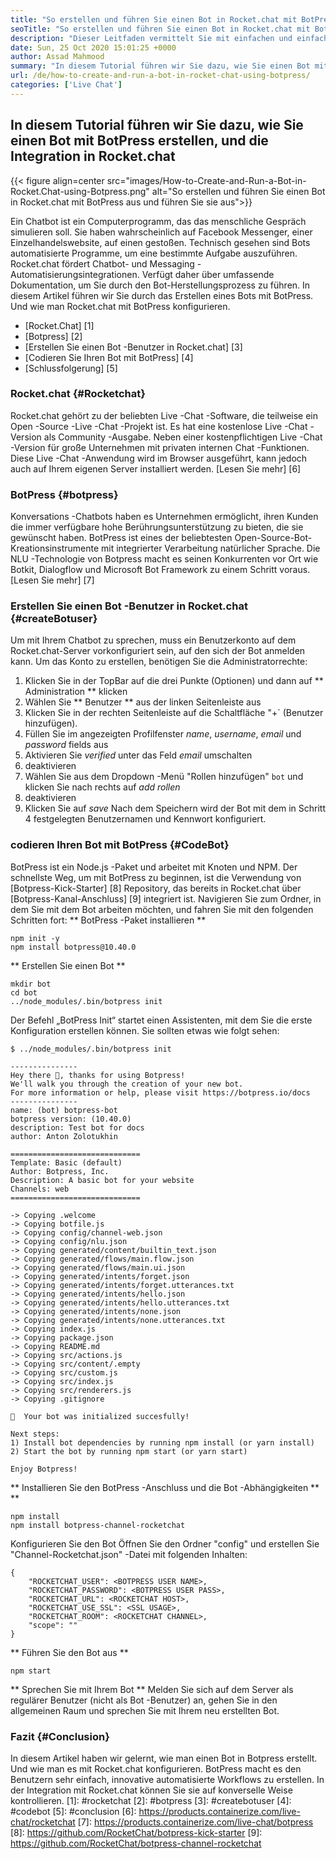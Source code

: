 ```yaml
---
title: "So erstellen und führen Sie einen Bot in Rocket.chat mit BotPress aus und führen Sie sie aus" 
seoTitle: "So erstellen und führen Sie einen Bot in Rocket.chat mit BotPress aus und führen Sie sie aus" 
description: "Dieser Leitfaden vermittelt Sie mit einfachen und einfachen Schritten, in denen Sie Bot mit BotPress erstellen und in die Integration in Rocket.chat sind." 
date: Sun, 25 Oct 2020 15:01:25 +0000
author: Assad Mahmood
summary: "In diesem Tutorial führen wir Sie dazu, wie Sie einen Bot mit BotPress erstellen, und die Integration in Rocket.chat" 
url: /de/how-to-create-and-run-a-bot-in-rocket-chat-using-botpress/
categories: ['Live Chat']
---
```


## In diesem Tutorial führen wir Sie dazu, wie Sie einen Bot mit BotPress erstellen, und die Integration in Rocket.chat

{{< figure align=center src="images/How-to-Create-and-Run-a-Bot-in-Rocket.Chat-using-Botpress.png" alt="So erstellen und führen Sie einen Bot in Rocket.chat mit BotPress aus und führen Sie sie aus">}}

Ein Chatbot ist ein Computerprogramm, das das menschliche Gespräch simulieren soll. Sie haben wahrscheinlich auf Facebook Messenger, einer Einzelhandelswebsite, auf einen gestoßen. Technisch gesehen sind Bots automatisierte Programme, um eine bestimmte Aufgabe auszuführen.
Rocket.chat fördert Chatbot- und Messaging -Automatisierungsintegrationen. Verfügt daher über umfassende Dokumentation, um Sie durch den Bot-Herstellungsprozess zu führen.
In diesem Artikel führen wir Sie durch das Erstellen eines Bots mit BotPress. Und wie man Rocket.chat mit BotPress konfigurieren.
  * [Rocket.Chat] [1]
  * [Botpress] [2]
  * [Erstellen Sie einen Bot -Benutzer in Rocket.chat] [3]
  * [Codieren Sie Ihren Bot mit BotPress] [4]
  * [Schlussfolgerung] [5]

### Rocket.chat {#Rocketchat}
Rocket.chat gehört zu der beliebten Live -Chat -Software, die teilweise ein Open -Source -Live -Chat -Projekt ist. Es hat eine kostenlose Live -Chat -Version als Community -Ausgabe. Neben einer kostenpflichtigen Live -Chat -Version für große Unternehmen mit privaten internen Chat -Funktionen. Diese Live -Chat -Anwendung wird im Browser ausgeführt, kann jedoch auch auf Ihrem eigenen Server installiert werden. [Lesen Sie mehr] [6]

### BotPress {#botpress}
Konversations -Chatbots haben es Unternehmen ermöglicht, ihren Kunden die immer verfügbare hohe Berührungsunterstützung zu bieten, die sie gewünscht haben. BotPress ist eines der beliebtesten Open-Source-Bot-Kreationsinstrumente mit integrierter Verarbeitung natürlicher Sprache. Die NLU -Technologie von Botpress macht es seinen Konkurrenten vor Ort wie Botkit, Dialogflow und Microsoft Bot Framework zu einem Schritt voraus. [Lesen Sie mehr] [7]

### Erstellen Sie einen Bot -Benutzer in Rocket.chat {#createBotuser}
Um mit Ihrem Chatbot zu sprechen, muss ein Benutzerkonto auf dem Rocket.chat-Server vorkonfiguriert sein, auf den sich der Bot anmelden kann.
Um das Konto zu erstellen, benötigen Sie die Administratorrechte:
  1. Klicken Sie in der TopBar auf die drei Punkte (Optionen) und dann auf ** Administration ** klicken
  2. Wählen Sie ** Benutzer ** aus der linken Seitenleiste aus
  3. Klicken Sie in der rechten Seitenleiste auf die Schaltfläche "+` (Benutzer hinzufügen).
  4. Füllen Sie im angezeigten Profilfenster _name_, _username_, _email_ und _password_ fields aus
  5. Aktivieren Sie _verified_ unter das Feld _email_ umschalten
  6. deaktivieren
  7. Wählen Sie aus dem Dropdown -Menü "Rollen hinzufügen" `bot` und klicken Sie nach rechts auf _add rollen_
  8. deaktivieren
  9. Klicken Sie auf _save_
Nach dem Speichern wird der Bot mit dem in Schritt 4 festgelegten Benutzernamen und Kennwort konfiguriert.

### codieren Ihren Bot mit BotPress {#CodeBot}
BotPress ist ein Node.js -Paket und arbeitet mit Knoten und NPM.
Der schnellste Weg, um mit BotPress zu beginnen, ist die Verwendung von [Botpress-Kick-Starter] [8] Repository, das bereits in Rocket.chat über [Botpress-Kanal-Anschluss] [9] integriert ist.
Navigieren Sie zum Ordner, in dem Sie mit dem Bot arbeiten möchten, und fahren Sie mit den folgenden Schritten fort:
** BotPress -Paket installieren **
```
npm init -y
npm install botpress@10.40.0
```
** Erstellen Sie einen Bot **
```
mkdir bot
cd bot
../node_modules/.bin/botpress init
```
Der Befehl „BotPress Init“ startet einen Assistenten, mit dem Sie die erste Konfiguration erstellen können. Sie sollten etwas wie folgt sehen:
```
$ ../node_modules/.bin/botpress init

---------------
Hey there 👋, thanks for using Botpress!
We'll walk you through the creation of your new bot.
For more information or help, please visit https://botpress.io/docs
---------------
name: (bot) botpress-bot
botpress version: (10.40.0)
description: Test bot for docs
author: Anton Zolotukhin

=============================
Template: Basic (default)
Author: Botpress, Inc.
Description: A basic bot for your website
Channels: web
=============================

-> Copying .welcome
-> Copying botfile.js
-> Copying config/channel-web.json
-> Copying config/nlu.json
-> Copying generated/content/builtin_text.json
-> Copying generated/flows/main.flow.json
-> Copying generated/flows/main.ui.json
-> Copying generated/intents/forget.json
-> Copying generated/intents/forget.utterances.txt
-> Copying generated/intents/hello.json
-> Copying generated/intents/hello.utterances.txt
-> Copying generated/intents/none.json
-> Copying generated/intents/none.utterances.txt
-> Copying index.js
-> Copying package.json
-> Copying README.md
-> Copying src/actions.js
-> Copying src/content/.empty
-> Copying src/custom.js
-> Copying src/index.js
-> Copying src/renderers.js
-> Copying .gitignore

🎉  Your bot was initialized succesfully!

Next steps:
1) Install bot dependencies by running npm install (or yarn install)
2) Start the bot by running npm start (or yarn start)

Enjoy Botpress!
```
** Installieren Sie den BotPress -Anschluss und die Bot -Abhängigkeiten ** **
```
npm install
npm install botpress-channel-rocketchat
```
Konfigurieren Sie den Bot
Öffnen Sie den Ordner "config" und erstellen Sie "Channel-Rocketchat.json" -Datei mit folgenden Inhalten:
```
{
    "ROCKETCHAT_USER": <BOTPRESS USER NAME>,
    "ROCKETCHAT_PASSWORD": <BOTPRESS USER PASS>,
    "ROCKETCHAT_URL": <ROCKETCHAT HOST>,
    "ROCKETCHAT_USE_SSL": <SSL USAGE>,
    "ROCKETCHAT_ROOM": <ROCKETCHAT CHANNEL>,
    "scope": ""
}
```
** Führen Sie den Bot aus **
```
npm start
```
** Sprechen Sie mit Ihrem Bot **
Melden Sie sich auf dem Server als regulärer Benutzer (nicht als Bot -Benutzer) an, gehen Sie in den allgemeinen Raum und sprechen Sie mit Ihrem neu erstellten Bot.

### Fazit {#Conclusion}
In diesem Artikel haben wir gelernt, wie man einen Bot in Botpress erstellt. Und wie man es mit Rocket.chat konfigurieren. BotPress macht es den Benutzern sehr einfach, innovative automatisierte Workflows zu erstellen. In der Integration mit Rocket.chat können Sie sie auf konverselle Weise kontrollieren.
[1]: #rocketchat
[2]: #botpress
[3]: #createbotuser
[4]: #codebot
[5]: #conclusion
[6]: https://products.containerize.com/live-chat/rocketchat
[7]: https://products.containerize.com/live-chat/botpress
[8]: https://github.com/RocketChat/botpress-kick-starter
[9]: https://github.com/RocketChat/botpress-channel-rocketchat
